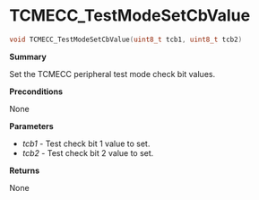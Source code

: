# TCMECC_TestModeSetCbValue

```c
void TCMECC_TestModeSetCbValue(uint8_t tcb1, uint8_t tcb2)
```

**Summary**

Set the TCMECC peripheral test mode check bit values.

**Preconditions**

None

**Parameters**

* *tcb1* - Test check bit 1 value to set.
* *tcb2* - Test check bit 2 value to set.

**Returns**

None
